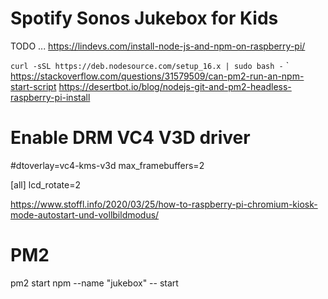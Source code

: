 # Spotify Sonos Jukebox for Kids

TODO ...
https://lindevs.com/install-node-js-and-npm-on-raspberry-pi/

`curl -sSL https://deb.nodesource.com/setup_16.x | sudo bash -`
`
https://stackoverflow.com/questions/31579509/can-pm2-run-an-npm-start-script
https://desertbot.io/blog/nodejs-git-and-pm2-headless-raspberry-pi-install

# Enable DRM VC4 V3D driver

#dtoverlay=vc4-kms-v3d
max_framebuffers=2

[all]
lcd_rotate=2

https://www.stoffl.info/2020/03/25/how-to-raspberry-pi-chromium-kiosk-mode-autostart-und-vollbildmodus/

# PM2

pm2 start npm --name "jukebox" -- start
